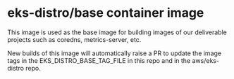 # eks-distro/base container image

This image is used as the base image for building images of our deliverable projects such as coredns, metrics-server, etc.

New builds of this image will automatically raise a PR to update the image tags in the EKS_DISTRO_BASE_TAG_FILE in this repo and in the aws/eks-distro repo.
